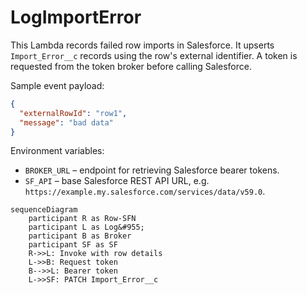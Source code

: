 # LogImportError

This Lambda records failed row imports in Salesforce. It upserts `Import_Error__c`
records using the row's external identifier. A token is requested from the token
broker before calling Salesforce.

Sample event payload:
```json
{
  "externalRowId": "row1",
  "message": "bad data"
}
```

Environment variables:
- `BROKER_URL` – endpoint for retrieving Salesforce bearer tokens.
- `SF_API` – base Salesforce REST API URL, e.g. `https://example.my.salesforce.com/services/data/v59.0`.

```mermaid
sequenceDiagram
    participant R as Row-SFN
    participant L as Log&#955;
    participant B as Broker
    participant SF as SF
    R->>L: Invoke with row details
    L->>B: Request token
    B-->>L: Bearer token
    L->>SF: PATCH Import_Error__c
```
